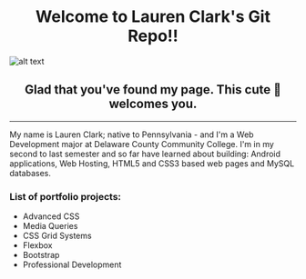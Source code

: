  # <div align="center">  Welcome to Lauren Clark's Git Repo!! </div>
 
![alt text](https://media.tenor.com/images/96538f8377043ab31b2b0e62bd821c06/tenor.gif "Cute Fox")

## <div align="center"> Glad that you've found my page. This cute :fox_face: welcomes you. </div>

---  

My name is Lauren Clark; native to Pennsylvania -   and I'm a Web Development major at Delaware County Community College. I'm in my second to last semester and so far have learned about building: Android applications, Web Hosting, HTML5 and CSS3 based web pages and MySQL databases.


### List of portfolio projects:

* Advanced CSS
* Media Queries
* CSS Grid Systems
* Flexbox
* Bootstrap
* Professional Development

</div>
